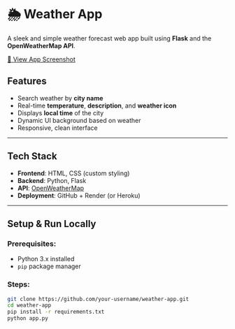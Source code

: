 # 🌦️ Weather App

A sleek and simple weather forecast web app built using **Flask** and the **OpenWeatherMap API**.

[🔗 View App Screenshot](https://github.com/your-username/weather-app/raw/main/static/screenshot.png)
 

##  Features

-  Search weather by **city name**
-  Real-time **temperature**, **description**, and **weather icon**
-  Displays **local time** of the city
-  Dynamic UI background based on weather
-  Responsive, clean interface

---

##  Tech Stack

- **Frontend**: HTML, CSS (custom styling)
- **Backend**: Python, Flask
- **API**: [OpenWeatherMap](https://openweathermap.org/api)
- **Deployment**: GitHub + Render (or Heroku)

---

##  Setup & Run Locally

### Prerequisites:
- Python 3.x installed
- `pip` package manager

### Steps:
```bash
git clone https://github.com/your-username/weather-app.git
cd weather-app
pip install -r requirements.txt
python app.py
